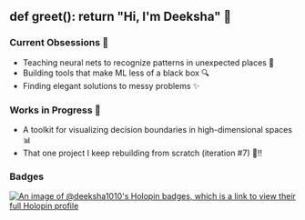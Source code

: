 ## def greet(): return "Hi, I'm Deeksha" 🌊

### Current Obsessions 🧠
- Teaching neural nets to recognize patterns in unexpected places 🎯
- Building tools that make ML less of a black box 🔍
- Finding elegant solutions to messy problems ✨

### Works in Progress 🌱
- A toolkit for visualizing decision boundaries in high-dimensional spaces 📊
- That one project I keep rebuilding from scratch (iteration #7) 🔄!!

 ### Badges
[![An image of @deeksha1010's Holopin badges, which is a link to view their full Holopin profile](https://holopin.me/deeksha1010)](https://holopin.io/@deeksha1010)
